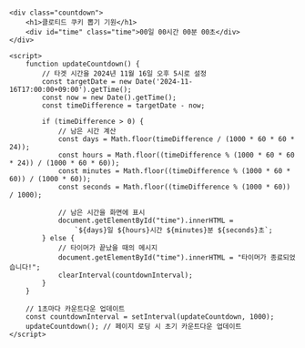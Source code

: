 <!DOCTYPE html>
<html lang="ko">
<head>
    <meta charset="UTF-8">
    <meta name="viewport" content="width=device-width, initial-scale=1.0">
    <title>카운트다운 타이머</title>
    <style>
        body {
            display: flex;
            justify-content: center;
            align-items: center;
            height: 100vh;
            font-family: Arial, sans-serif;
            background-image: url(FSEAhGSakAESQMO.jpg);
            background-size: cover;
            background-position: center;
            margin: 0;
        }
        .countdown {
            text-align: center;
            background-color: rgba(255, 255, 255, 0.8);
            padding: 20px;
            border-radius: 10px;
        }
        h1 {
            font-size: 2em;
            color: black;
            margin: 0;
        }
        .time {
            font-size: 1.5em;
            color: black;
        }
    </style>
</head>
<body>

    <div class="countdown">
        <h1>클로티드 쿠키 뽑기 기원</h1>
        <div id="time" class="time">00일 00시간 00분 00초</div>
    </div>

    <script>
        function updateCountdown() {
            // 타겟 시간을 2024년 11월 16일 오후 5시로 설정
            const targetDate = new Date('2024-11-16T17:00:00+09:00').getTime();
            const now = new Date().getTime();
            const timeDifference = targetDate - now;

            if (timeDifference > 0) {
                // 남은 시간 계산
                const days = Math.floor(timeDifference / (1000 * 60 * 60 * 24));
                const hours = Math.floor((timeDifference % (1000 * 60 * 60 * 24)) / (1000 * 60 * 60));
                const minutes = Math.floor((timeDifference % (1000 * 60 * 60)) / (1000 * 60));
                const seconds = Math.floor((timeDifference % (1000 * 60)) / 1000);

                // 남은 시간을 화면에 표시
                document.getElementById("time").innerHTML =
                    `${days}일 ${hours}시간 ${minutes}분 ${seconds}초`;
            } else {
                // 타이머가 끝났을 때의 메시지
                document.getElementById("time").innerHTML = "타이머가 종료되었습니다!";
                clearInterval(countdownInterval);
            }
        }

        // 1초마다 카운트다운 업데이트
        const countdownInterval = setInterval(updateCountdown, 1000);
        updateCountdown(); // 페이지 로딩 시 초기 카운트다운 업데이트
    </script>

</body>
</html>
